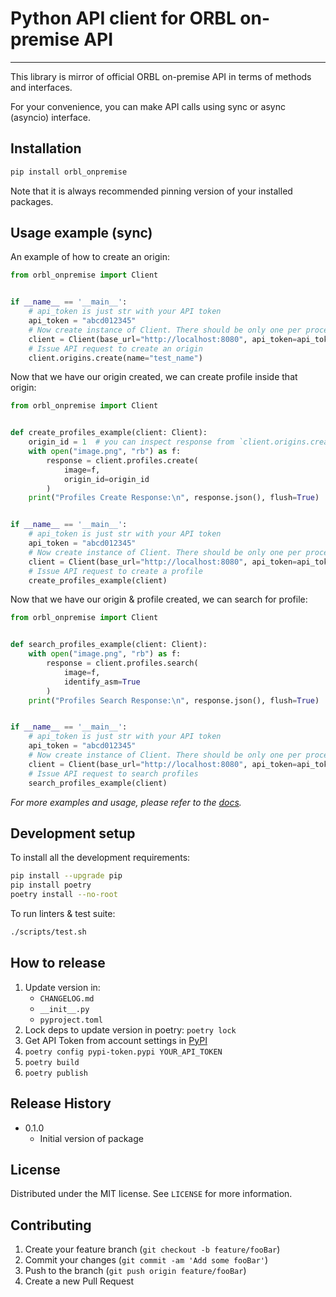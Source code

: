 # Python API client for ORBL on-premise API

_________________

This library is mirror of official ORBL on-premise API in terms of methods and interfaces.

For your convenience, you can make API calls using sync or async (asyncio) interface.

## Installation

```sh
pip install orbl_onpremise
```

Note that it is always recommended pinning version of your installed packages.

## Usage example (sync)

An example of how to create an origin:

```python
from orbl_onpremise import Client


if __name__ == '__main__':
    # api_token is just str with your API token
    api_token = "abcd012345"
    # Now create instance of Client. There should be only one per process.
    client = Client(base_url="http://localhost:8080", api_token=api_token)
    # Issue API request to create an origin
    client.origins.create(name="test_name")

```

Now that we have our origin created, we can create profile inside that origin:

```python
from orbl_onpremise import Client


def create_profiles_example(client: Client):
    origin_id = 1  # you can inspect response from `client.origins.create`
    with open("image.png", "rb") as f:
        response = client.profiles.create(
            image=f,
            origin_id=origin_id
        )
    print("Profiles Create Response:\n", response.json(), flush=True)


if __name__ == '__main__':
    # api_token is just str with your API token
    api_token = "abcd012345"
    # Now create instance of Client. There should be only one per process.
    client = Client(base_url="http://localhost:8080", api_token=api_token)
    # Issue API request to create a profile
    create_profiles_example(client)

```

Now that we have our origin & profile created, we can search for profile:

```python
from orbl_onpremise import Client


def search_profiles_example(client: Client):
    with open("image.png", "rb") as f:
        response = client.profiles.search(
            image=f,
            identify_asm=True
        )
    print("Profiles Search Response:\n", response.json(), flush=True)


if __name__ == '__main__':
    # api_token is just str with your API token
    api_token = "abcd012345"
    # Now create instance of Client. There should be only one per process.
    client = Client(base_url="http://localhost:8080", api_token=api_token)
    # Issue API request to search profiles
    search_profiles_example(client)

```

_For more examples and usage, please refer to the [docs](./docs)._

## Development setup

To install all the development requirements:

```sh
pip install --upgrade pip
pip install poetry
poetry install --no-root
```

To run linters & test suite:

```sh
./scripts/test.sh
```

## How to release

1. Update version in:
   * `CHANGELOG.md`
   * `__init__.py`
   * `pyproject.toml`
2. Lock deps to update version in poetry: `poetry lock`
3. Get API Token from account settings in [PyPI](https://pypi.org/manage/account/)
4. `poetry config pypi-token.pypi YOUR_API_TOKEN`
5. `poetry build`
6. `poetry publish`

## Release History
* 0.1.0
    * Initial version of package

## License

Distributed under the MIT license. See ``LICENSE`` for more information.

## Contributing

1. Create your feature branch (`git checkout -b feature/fooBar`)
2. Commit your changes (`git commit -am 'Add some fooBar'`)
3. Push to the branch (`git push origin feature/fooBar`)
4. Create a new Pull Request
